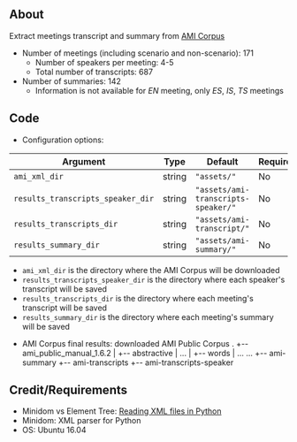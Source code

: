 ## About
Extract meetings transcript and summary from [AMI Corpus](http://groups.inf.ed.ac.uk/ami/download/)
   * Number of meetings (including scenario and non-scenario): 171
        * Number of speakers per meeting: 4-5
        * Total number of transcripts: 687
   * Number of summaries: 142
        * Information is not available for *EN* meeting, only *ES*, *IS*, *TS* meetings

## Code
* Configuration options:
  
| **Argument**   | **Type**        | **Default**    | **Required?** |
|----------------|-----------------|----------------|---------------|
| `ami_xml_dir` | string          | `"assets/"`           | No            |
| `results_transcripts_speaker_dir`      | string | `"assets/ami-transcripts-speaker/"`           | No            |
| `results_transcripts_dir`        | string             | `"assets/ami-transcript/"`              | No            |
| `results_summary_dir`  | string             | `"assets/ami-summary/"`             | No            |

+ `ami_xml_dir` is the directory where the AMI Corpus will be downloaded
+ `results_transcripts_speaker_dir` is the directory where each speaker's transcript will be saved 
+ `results_transcripts_dir` is the directory where each meeting's transcript will be saved
+ `results_summary_dir` is the directory where each meeting's summary will be saved

* AMI Corpus final results: downloaded AMI Public Corpus
        .
        +-- ami_public_manual_1.6.2
        |   +-- abstractive
        |   ...
        |   +-- words
        |   ...
        ...
        +-- ami-summary 
        +-- ami-transcripts 
        +-- ami-transcripts-speaker
        
## Credit/Requirements
* Minidom vs Element Tree: [Reading XML files in Python](http://stackabuse.com/reading-and-writing-xml-files-in-python/)
* Minidom: XML parser for Python
* OS: Ubuntu 16.04
